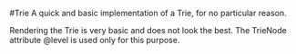 #Trie
A quick and basic implementation of a Trie, for no particular reason.

Rendering the Trie is very basic and does not look the best. The TrieNode attribute @level is used only for this purpose.